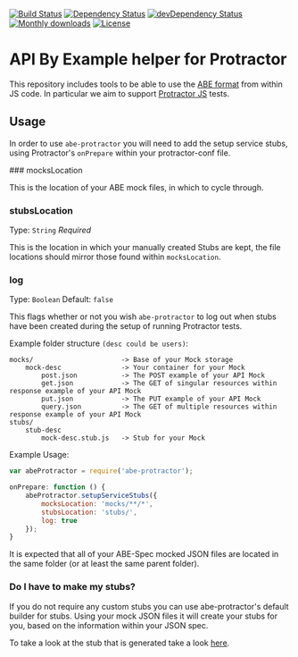 [![Build Status](http://img.shields.io/travis/apibyexample/abe-protractor/master.svg)](https://travis-ci.org/apibyexample/abe-protractor)
[![Dependency Status](https://david-dm.org/apibyexample/abe-protractor/dev-status.svg)](https://david-dm.org/apibyexample/abe-protractor#info=devDependencies)
[![devDependency Status](https://david-dm.org/apibyexample/abe-protractor/status.svg)](https://david-dm.org/apibyexample/abe-protractor#info=dependencies)
[![Monthly downloads](http://img.shields.io/npm/dm/abe-protractor.svg)](https://www.npmjs.org/package/abe-protractor)
[![License](http://img.shields.io/npm/l/abe-protractor.svg)](https://www.npmjs.org/package/abe-protractor)

API By Example helper for Protractor
====================================

This repository includes tools to be able to use the [ABE format](https://github.com/apibyexample/abe-spec)
from within JS code. In particular we aim to support [Protractor JS](https://github.com/angular/protractor) tests.

## Usage

In order to use ``abe-protractor`` you will need to add the setup service stubs,
using Protractor's ``onPrepare`` within your protractor-conf file.

### mocksLocation

This is the location of your ABE mock files, in which to cycle through.

### stubsLocation

Type: ``String`` *Required*

This is the location in which your manually created Stubs are kept, the file locations should mirror those found within ``mocksLocation``.

### log

Type: ``Boolean`` Default: ``false``

This flags whether or not you wish ``abe-protractor`` to log out when stubs have been created during the setup of running Protractor tests.

Example folder structure ``(desc could be users)``:

```
mocks/                      -> Base of your Mock storage
    mock-desc               -> Your container for your Mock
        post.json           -> The POST example of your API Mock
        get.json            -> The GET of singular resources within response example of your API Mock
        put.json            -> The PUT example of your API Mock
        query.json          -> The GET of multiple resources within response example of your API Mock
stubs/
    stub-desc
        mock-desc.stub.js   -> Stub for your Mock
```

Example Usage:

```js
var abeProtractor = require('abe-protractor');

onPrepare: function () {
    abeProtractor.setupServiceStubs({
        mocksLocation: 'mocks/**/*',
        stubsLocation: 'stubs/',
        log: true
    });
}
```

It is expected that all of your ABE-Spec mocked JSON files are located in the same
folder (or at least the same parent folder).

### Do I have to make my stubs?

If you do not require any custom stubs you can use abe-protractor's default builder
for stubs. Using your mock JSON files it will create your stubs for you, based on the
information within your JSON spec.

To take a look at the stub that is generated take a look [here](src/abe-generate-stub.js).
